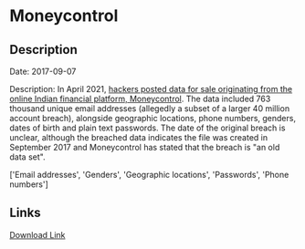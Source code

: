 # Moneycontrol

## Description

Date: 2017-09-07

Description:
In April 2021, <a href="https://www.opindia.com/2021/04/personal-details-of-over-seven-lakh-moneycontrol-users-up-for-sale/" target="_blank" rel="noopener">hackers posted data for sale originating from the online Indian financial platform, Moneycontrol</a>. The data included 763 thousand unique email addresses (allegedly a subset of a larger 40 million account breach), alongside geographic locations, phone numbers, genders, dates of birth and plain text passwords. The date of the original breach is unclear, although the breached data indicates the file was created in September 2017 and Moneycontrol has stated that the breach is &quot;an old data set&quot;.


['Email addresses', 'Genders', 'Geographic locations', 'Passwords', 'Phone numbers']

## Links

[Download Link](https://link-to.net/1229997/359.33802097188715/dynamic/?r=aHR0cHM6Ly93d3cubWVkaWFmaXJlLmNvbS92aWV3L2tiQUJnaVFGdzZId0E2Uy9tb25leWNvbnRyb2wuY29tL2ZpbGU=)